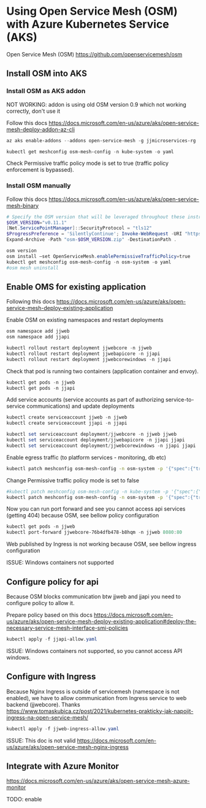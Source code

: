 # Using Open Service Mesh (OSM) with Azure Kubernetes Service (AKS)

Open Service Mesh (OSM) https://github.com/openservicemesh/osm

## Install OSM into AKS

### Install OSM as AKS addon

NOT WORKING: addon is using old OSM version 0.9 which not working correctly, don't use it

Follow this docs https://docs.microsoft.com/en-us/azure/aks/open-service-mesh-deploy-addon-az-cli

```powershell
az aks enable-addons --addons open-service-mesh -g jjmicroservices-rg  -n jjaks

kubectl get meshconfig osm-mesh-config -n kube-system -o yaml
```

Check Permissive traffic policy mode is set to true (traffic policy enforcement is bypassed).

### Install OSM manually

Follow this docs https://docs.microsoft.com/en-us/azure/aks/open-service-mesh-binary

```powershell
# Specify the OSM version that will be leveraged throughout these instructions
$OSM_VERSION="v0.11.1"
[Net.ServicePointManager]::SecurityProtocol = "tls12"
$ProgressPreference = 'SilentlyContinue'; Invoke-WebRequest -URI "https://github.com/openservicemesh/osm/releases/download/$OSM_VERSION/osm-$OSM_VERSION-windows-amd64.zip" -OutFile "osm-$OSM_VERSION.zip"
Expand-Archive -Path "osm-$OSM_VERSION.zip" -DestinationPath .

osm version
osm install –set OpenServiceMesh.enablePermissiveTrafficPolicy=true
kubectl get meshconfig osm-mesh-config -n osm-system -o yaml
#osm mesh uninstall
```

## Enable OMS for existing application

Following this docs https://docs.microsoft.com/en-us/azure/aks/open-service-mesh-deploy-existing-application

Enable OSM on existing namespaces and restart deployments

```powershell
osm namespace add jjweb
osm namespace add jjapi

kubectl rollout restart deployment jjwebcore -n jjweb
kubectl rollout restart deployment jjwebapicore -n jjapi
kubectl rollout restart deployment jjwebcorewindows -n jjapi
```

Check that pod is running two containers (application container and envoy).

```powershell
kubectl get pods -n jjweb
kubectl get pods -n jjapi
```

Add service accounts (service accounts as part of authorizing service-to-service communications) and update deployments

```powershell
kubectl create serviceaccount jjweb -n jjweb
kubectl create serviceaccount jjapi -n jjapi

kubectl set serviceaccount deployment/jjwebcore -n jjweb jjweb
kubectl set serviceaccount deployment/jjwebapicore -n jjapi jjapi
kubectl set serviceaccount deployment/jjwebcorewindows -n jjapi jjapi
```

Enable egress traffic (to platform services - monitoring, db etc)

```bash
kubectl patch meshconfig osm-mesh-config -n osm-system -p '{"spec":{"traffic":{"enableEgress":true}}}' --type=merge
```

Change Permissive traffic policy mode is set to false

```bash
#kubectl patch meshconfig osm-mesh-config -n kube-system -p '{"spec":{"traffic":{"enablePermissiveTrafficPolicyMode":false}}}' --type=merge
kubectl patch meshconfig osm-mesh-config -n osm-system -p '{"spec":{"traffic":{"enablePermissiveTrafficPolicyMode":false}}}' --type=merge
```

Now you can run port forward and see you cannot access api services (getting 404) because OSM, see bellow policy configuration

```powershell
kubectl get pods -n jjweb
kubectl port-forward jjwebcore-76b4dfb478-b8hqm -n jjweb 8080:80
```

Web published by Ingress is not working because OSM, see bellow ingress configuration

ISSUE: Windows containers not supported

## Configure policy for api

Because OSM blocks communication btw jjweb and jjapi you need to configure policy to allow it.

Prepare policy based on this docs https://docs.microsoft.com/en-us/azure/aks/open-service-mesh-deploy-existing-application#deploy-the-necessary-service-mesh-interface-smi-policies 

```powershell
kubectl apply -f jjapi-allow.yaml
```

ISSUE: Windows containers not supported, so you cannot access API windows.

## Configure with Ingress

Because Nginx Ingress is outside of servicemesh (namespace is not enabled), we have to allow communication from Ingress service to web backend (jjwebcore). Thanks https://www.tomaskubica.cz/post/2021/kubernetes-prakticky-jak-napojit-ingress-na-open-service-mesh/

```powershell
kubectl apply -f jjweb-ingress-allow.yaml
```

ISSUE: This doc is not valid https://docs.microsoft.com/en-us/azure/aks/open-service-mesh-nginx-ingress

## Integrate with Azure Monitor

https://docs.microsoft.com/en-us/azure/aks/open-service-mesh-azure-monitor

TODO: enable
